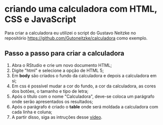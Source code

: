 # criando uma calculadora com HTML, CSS e JavaScript

Para criar a calculadora eu utilizei o script do Gustavo Neitzke no repositório https://github.com/Gutoneitzke/calculadora como exemplo.

## Passo a passo para criar a calculadora

1. Abra o RStudio e crie um novo documento HTML;
2. Digite "html" e selecione a opção de HTML 5;
3. Em __body__ são criados o fundo da calculadora e depois a calculadora em si;
4. Em css é possível mudar a cor do fundo, a cor da calculadora, as cores dos botões, o tamanho e tipo de letra;
5. Após o título com o nome "Calculadora", deve-se coloca um parágrafo onde serão apresentados os resultados;
6. Após o parágrafo é criado o __table__ onde será moldada a calculadora com cada linha e coluna;
7. A partir disso, siga as intruções desse [vídeo](https://www.youtube.com/watch?v=42TShjXR0m0).
